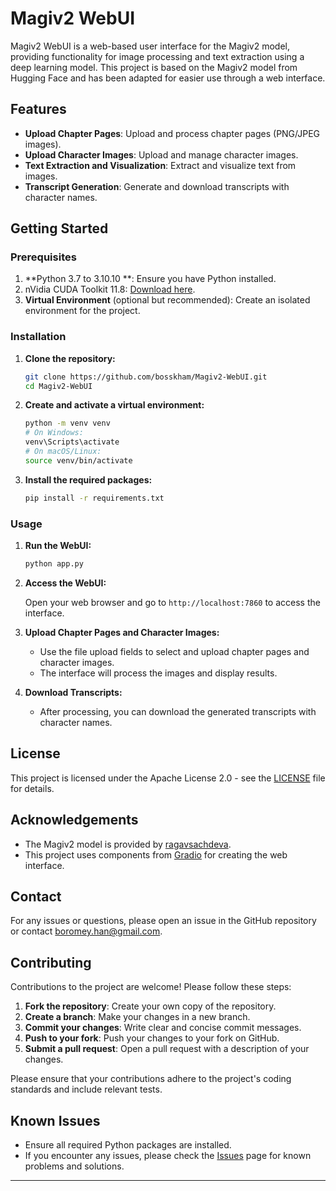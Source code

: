 # Magiv2 WebUI

Magiv2 WebUI is a web-based user interface for the Magiv2 model, providing functionality for image processing and text extraction using a deep learning model. This project is based on the Magiv2 model from Hugging Face and has been adapted for easier use through a web interface.

## Features

- **Upload Chapter Pages**: Upload and process chapter pages (PNG/JPEG images).
- **Upload Character Images**: Upload and manage character images.
- **Text Extraction and Visualization**: Extract and visualize text from images.
- **Transcript Generation**: Generate and download transcripts with character names.

## Getting Started

### Prerequisites

1. **Python 3.7 to 3.10.10 **: Ensure you have Python installed.
2. nVidia CUDA Toolkit 11.8: [Download here](https://developer.nvidia.com/cuda-11-8-0-download-archive?target_os=Windows&target_arch=x86_64).
3. **Virtual Environment** (optional but recommended): Create an isolated environment for the project.

### Installation

1. **Clone the repository:**

   ```sh
   git clone https://github.com/bosskham/Magiv2-WebUI.git
   cd Magiv2-WebUI
   ```

2. **Create and activate a virtual environment:**

   ```sh
   python -m venv venv
   # On Windows:
   venv\Scripts\activate
   # On macOS/Linux:
   source venv/bin/activate
   ```

3. **Install the required packages:**

   ```sh
   pip install -r requirements.txt
   ```

### Usage

1. **Run the WebUI:**

   ```sh
   python app.py
   ```

2. **Access the WebUI:**

   Open your web browser and go to `http://localhost:7860` to access the interface.

3. **Upload Chapter Pages and Character Images:**

   - Use the file upload fields to select and upload chapter pages and character images.
   - The interface will process the images and display results.

4. **Download Transcripts:**

   - After processing, you can download the generated transcripts with character names.

## License

This project is licensed under the Apache License 2.0 - see the [LICENSE](LICENSE) file for details.

## Acknowledgements

- The Magiv2 model is provided by [ragavsachdeva](https://huggingface.co/ragavsachdeva/magiv2).
- This project uses components from [Gradio](https://gradio.app/) for creating the web interface.

## Contact

For any issues or questions, please open an issue in the GitHub repository or contact [boromey.han@gmail.com](mailto:your_email@example.com).

## Contributing

Contributions to the project are welcome! Please follow these steps:

1. **Fork the repository**: Create your own copy of the repository.
2. **Create a branch**: Make your changes in a new branch.
3. **Commit your changes**: Write clear and concise commit messages.
4. **Push to your fork**: Push your changes to your fork on GitHub.
5. **Submit a pull request**: Open a pull request with a description of your changes.

Please ensure that your contributions adhere to the project's coding standards and include relevant tests.

## Known Issues

- Ensure all required Python packages are installed.
- If you encounter any issues, please check the [Issues](https://github.com/bosskham/Magiv2-WebUI/issues) page for known problems and solutions.

---
